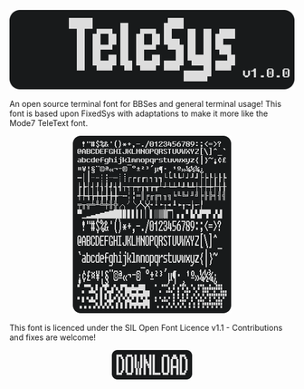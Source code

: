 <p align="center">
  <img src="logo.png">
</p>



An open source terminal font for BBSes and general terminal usage! This font is based upon FixedSys with adaptations to make it more like the Mode7 TeleText font.



<p align="center">
  <img src="codepage.png">
</p>



This font is licenced under the SIL Open Font Licence v1.1 - Contributions and fixes are welcome!

<p align="center">
    <a href="https://github.com/AndrewMontagne/TeleSys/releases">
        <img src="download.png">
    </a>
</p>
